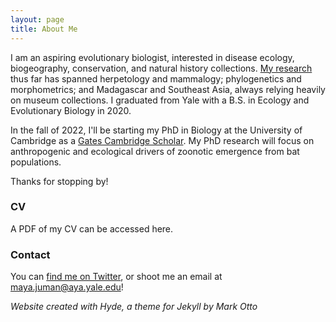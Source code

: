 ```yaml
---
layout: page
title: About Me
---
```


I am an aspiring evolutionary biologist, interested in disease ecology, biogeography, conservation, and natural history collections. <a href="research">My research</a> thus far has spanned herpetology and mammalogy; phylogenetics and morphometrics; and Madagascar and Southeast Asia, always relying heavily on museum collections. I graduated from Yale with a B.S. in Ecology and Evolutionary Biology in 2020.

In the fall of 2022, I'll be starting my PhD in Biology at the University of Cambridge as a <a href="https://www.gatescambridge.org/biography/18513/" target="_blank">Gates Cambridge Scholar</a>. My PhD research will focus on anthropogenic and ecological drivers of zoonotic emergence from bat populations.

Thanks for stopping by!

### CV

A PDF of my CV can be accessed here.

### Contact

You can <a href="https://twitter.com/mayajuman" target="_blank">find me on Twitter</a>, or shoot me an email at <a href="mailto:maya.juman@aya.yale.edu">maya.juman@aya.yale.edu</a>!

*Website created with Hyde, a theme for Jekyll by Mark Otto*
